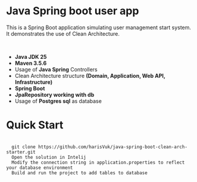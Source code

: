 <h1>Java Spring boot user app</h1>
<p>This is a Spring Boot application simulating user management start system. It demonstrates the use of Clean Architecture.
</p>
<br/>
<ul>
  <li><strong>Java JDK 25</strong></li>
   <li><strong>Maven 3.5.6</strong></li>
  <li>Usage of <strong>Java Spring</strong> Controllers</li>
  <li>Clean Architecture structure <strong>(Domain, Application, Web API, Infrastructure)</strong></li>
  <li><strong>Spring Boot</strong></li>
  <li><strong>JpaRepository working with db</strong></li>
  <li>Usage of <strong>Postgres sql</strong> as database</li>
</ul>
<h1>Quick Start</h1>
<p>
  <pre>
  <code>
  git clone https://github.com/harisVuk/java-spring-boot-clean-arch-starter.git
  Open the solution in Intelij
  Modify the connection string in application.properties to reflect your database environment
  Build and run the project to add tables to database
  </code>
  </pre>
</p>
